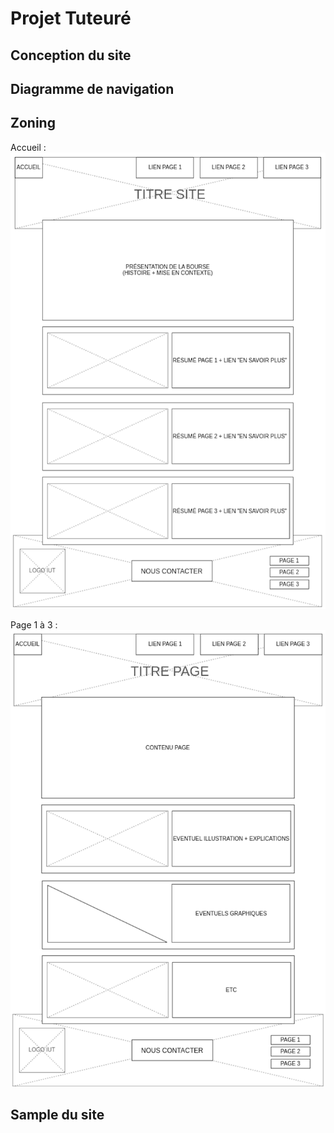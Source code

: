 # Projet Tuteuré

## Conception du site

## Diagramme de navigation

## Zoning
Accueil : 
![alt text](https://github.com/Projet-Tuteure/Projet-Tuteure-S1/blob/master/maquettes/zoning/accueil.png "Accueil")

Page 1 à 3 :
![alt text](https://github.com/Projet-Tuteure/Projet-Tuteure-S1/blob/master/maquettes/zoning/page1-3.png "Page 1 à 3")

## Sample du site
